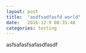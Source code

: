 ```yaml
---
layout: post
title:  "asdfsadfasfd world"
date:   2016-12-9 08:35:48
categories: testing
---
```

asfsafasfsafasdfasdf

